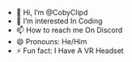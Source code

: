 - 👋 Hi, I’m @CobyClipd
- 👀 I’m interested In Coding
- 📫 How to reach me On Discord
- 😄 Pronouns: He/Him
- ⚡ Fun fact: I Have A VR Headset

<!---
CobyClipd/CobyClipd is a ✨ special ✨ repository because its `README.md` (this file) appears on your GitHub profile.
You can click the Preview link to take a look at your changes.
--->
